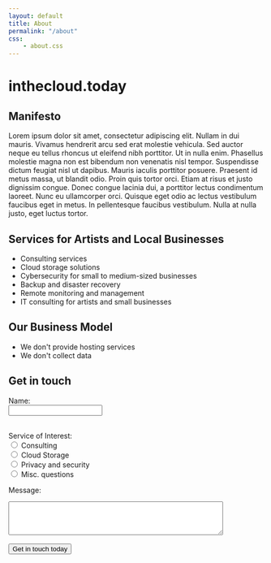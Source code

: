 ```yaml
---
layout: default
title: About
permalink: "/about"
css:
    - about.css
---
```


# inthecloud.today

## Manifesto

Lorem ipsum dolor sit amet, consectetur adipiscing elit. Nullam in dui mauris. Vivamus hendrerit arcu sed erat molestie vehicula. Sed auctor neque eu tellus rhoncus ut eleifend nibh porttitor. Ut in nulla enim. Phasellus molestie magna non est bibendum non venenatis nisl tempor. Suspendisse dictum feugiat nisl ut dapibus. Mauris iaculis porttitor posuere. Praesent id metus massa, ut blandit odio. Proin quis tortor orci. Etiam at risus et justo dignissim congue. Donec congue lacinia dui, a porttitor lectus condimentum laoreet. Nunc eu ullamcorper orci. Quisque eget odio ac lectus vestibulum faucibus eget in metus. In pellentesque faucibus vestibulum. Nulla at nulla justo, eget luctus tortor.

## Services for Artists and Local Businesses

- Consulting services
- Cloud storage solutions
- Cybersecurity for small to medium-sized businesses
- Backup and disaster recovery
- Remote monitoring and management
- IT consulting for artists and small businesses

## Our Business Model

- We don't provide hosting services
- We don't collect data

## Get in touch

<form action="mailto:help@inthecloud.today?subject=inthecloud.today%20contact%20form" method="post" enctype="text/plain">
  <label for="name">Name:</label><br>
  <input type="text" id="name" name="name" required><br><br>

  <label>Service of Interest:</label>
  <br>
  <input type="radio" id="consulting" name="service" value="Consulting" multiple required>
  <label for="consulting">Consulting</label><br>
  <input type="radio" id="cloud" name="service" value="Cloud Storage">
  <label for="cloud">Cloud Storage</label><br>
  <input type="radio" id="security" name="service" value="Cybersecurity">
  <label for="security">Privacy and security</label><br>
  <input type="radio" id="misc" name="service" value="Misc">
  <label for="misc">Misc. questions</label>
  <br>

  <label for="message">Message:</label><br>
  <textarea id="message" name="message" rows="4" cols="50" required></textarea><br><br>

  <input type="submit" value="Get in touch today" class="cta-button">
</form>